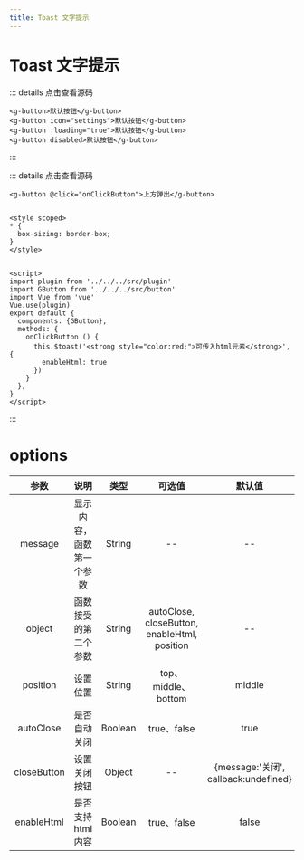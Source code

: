 ```yaml
---
title: Toast 文字提示
---
```

# Toast 文字提示

<toast-demo-1></toast-demo-1>

::: details 点击查看源码
```vue
<g-button>默认按钮</g-button>
<g-button icon="settings">默认按钮</g-button>
<g-button :loading="true">默认按钮</g-button>
<g-button disabled>默认按钮</g-button>
```
:::

<toast-demo-2></toast-demo-2>
::: details 点击查看源码
```vue
<g-button @click="onClickButton">上方弹出</g-button>


<style scoped>
* {
  box-sizing: border-box;
}
</style>


<script>
import plugin from '../../../src/plugin'
import GButton from '../../../src/button'
import Vue from 'vue'
Vue.use(plugin)
export default {
  components: {GButton},
  methods: {
    onClickButton () {
      this.$toast('<strong style="color:red;">可传入html元素</strong>', {
        enableHtml: true
      })
    }
  },
}
</script>
```
:::
# options
|参数| 说明 |  类型  | 可选值 | 默认值 |
| :-------------: |:-------------:| :-----:|:-----:|:-----:|
| message | 显示内容，函数第一个参数 |    String | --| --
| object | 函数接受的第二个参数 |    String | autoClose, closeButton, enableHtml, position| --
| position | 设置位置 |    String | top、middle、bottom| middle
|autoClose|是否自动关闭|Boolean|true、false|true
| closeButton | 设置关闭按钮      |  Object |--| {message:'关闭', callback:undefined}
|enableHtml|是否支持html内容|Boolean|true、false|false